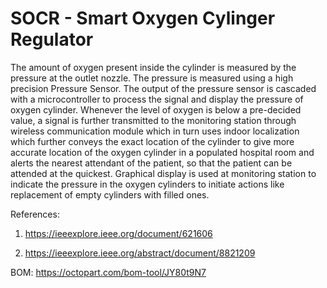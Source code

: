 # SOCR - Smart Oxygen Cylinger Regulator

The amount of oxygen present inside the cylinder is measured by the pressure at the outlet nozzle. The pressure is measured using a high precision Pressure Sensor. The output of the pressure sensor is cascaded with a microcontroller to process the signal and display the pressure of oxygen cylinder. Whenever the level of oxygen is below a pre-decided value, a signal is further transmitted to the monitoring station through wireless communication module which in turn uses indoor localization which further conveys the exact location of the cylinder to give more accurate location of the oxygen cylinder in a populated hospital room and alerts the nearest attendant of the patient, so that the patient can be attended at the quickest. Graphical display is used at monitoring station to indicate the pressure in the oxygen cylinders to initiate actions like replacement of empty cylinders with filled ones.

References: 
1) https://ieeexplore.ieee.org/document/621606
     
2) https://ieeexplore.ieee.org/abstract/document/8821209 


BOM: 		https://octopart.com/bom-tool/JY80t9N7 


